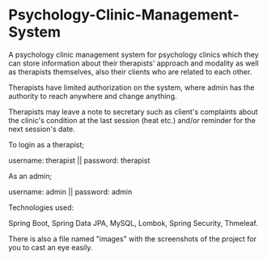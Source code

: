 # Psychology-Clinic-Management-System

A psychology clinic management system for psychology clinics which they can store information about their therapists' approach and modality as well as therapists 
themselves, also their clients who are related to each other.

Therapists have limited authorization on the system, where admin has the authority to reach anywhere and change anything.

Therapists may leave a note to secretary such as client's complaints about the clinic's condition at the last session (heat etc.) and/or reminder for the next session's 
date. 

To login as a therapist;

username: therapist || password: therapist

As an admin;

username: admin || password: admin

Technologies used:

Spring Boot, Spring Data JPA, MySQL, Lombok, Spring Security, Thmeleaf.

There is also a file named "images" with the screenshots of the project for you to cast an eye easily.
